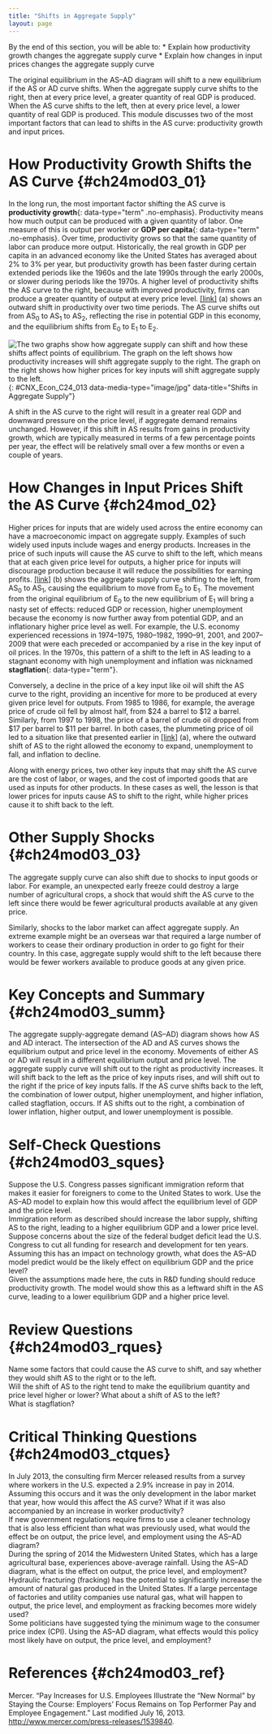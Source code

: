 ```yaml
---
title: "Shifts in Aggregate Supply"
layout: page
---
```



<div data-type="abstract" markdown="1">
By the end of this section, you will be able to:
* Explain how productivity growth changes the aggregate supply curve
* Explain how changes in input prices changes the aggregate supply curve

</div>

The original equilibrium in the AS–AD diagram will shift to a new equilibrium if the AS or AD curve shifts. When the aggregate supply curve shifts to the right, then at every price level, a greater quantity of real GDP is produced. When the AS curve shifts to the left, then at every price level, a lower quantity of real GDP is produced. This module discusses two of the most important factors that can lead to shifts in the AS curve: productivity growth and input prices.

# How Productivity Growth Shifts the AS Curve   {#ch24mod03_01}

In the long run, the most important factor shifting the AS curve is **productivity growth**{: data-type="term" .no-emphasis}. Productivity means how much output can be produced with a given quantity of labor. One measure of this is output per worker or **GDP per capita**{: data-type="term" .no-emphasis}. Over time, productivity grows so that the same quantity of labor can produce more output. Historically, the real growth in GDP per capita in an advanced economy like the United States has averaged about 2% to 3% per year, but productivity growth has been faster during certain extended periods like the 1960s and the late 1990s through the early 2000s, or slower during periods like the 1970s. A higher level of productivity shifts the AS curve to the right, because with improved productivity, firms can produce a greater quantity of output at every price level. [\[link\]](#CNX_Econ_C24_013) (a) shows an outward shift in productivity over two time periods. The AS curve shifts out from AS<sub>0</sub> to AS<sub>1</sub> to AS<sub>2</sub>, reflecting the rise in potential GDP in this economy, and the equilibrium shifts from E<sub>0</sub> to E<sub>1</sub> to E<sub>2</sub>.

![The two graphs show how aggregate supply can shift and how these shifts affect points of equilibrium. The graph on the left shows how productivity increases will shift aggregate supply to the right. The graph on the right shows how higher prices for key inputs will shift aggregate supply to the left.](../resources/CNX_Econ_C24_013.jpg "(a) The rise in productivity causes the AS curve to shift to the right. The original equilibrium E0 is at the intersection of AD and AS0. When AS shifts right, then the new equilibrium E1 is at the intersection of AD and AS1, and then yet another equilibrium, E2, is at the intersection of AD and AS2. Shifts in AS to the right, lead to a greater level of output and to downward pressure on the price level. (b) A higher price for inputs means that at any given price level for outputs, a lower quantity will be produced so aggregate supply will shift to the left from AS0 to AS1. The new equilibrium, E1, has a reduced quantity of output and a higher price level than the original equilibrium (E0)."){: #CNX_Econ_C24_013 data-media-type="image/jpg" data-title="Shifts in Aggregate Supply"}

A shift in the AS curve to the right will result in a greater real GDP and downward pressure on the price level, if aggregate demand remains unchanged. However, if this shift in AS results from gains in productivity growth, which are typically measured in terms of a few percentage points per year, the effect will be relatively small over a few months or even a couple of years.

# How Changes in Input Prices Shift the AS Curve   {#ch24mod_02}

Higher prices for inputs that are widely used across the entire economy can have a macroeconomic impact on aggregate supply. Examples of such widely used inputs include wages and energy products. Increases in the price of such inputs will cause the AS curve to shift to the left, which means that at each given price level for outputs, a higher price for inputs will discourage production because it will reduce the possibilities for earning profits. [\[link\]](#CNX_Econ_C24_013) (b) shows the aggregate supply curve shifting to the left, from AS<sub>0</sub> to AS<sub>1</sub>, causing the equilibrium to move from E<sub>0</sub> to E<sub>1</sub>. The movement from the original equilibrium of E<sub>0</sub> to the new equilibrium of E<sub>1</sub> will bring a nasty set of effects: reduced GDP or recession, higher unemployment because the economy is now further away from potential GDP, and an inflationary higher price level as well. For example, the U.S. economy experienced recessions in 1974–1975, 1980–1982, 1990–91, 2001, and 2007–2009 that were each preceded or accompanied by a rise in the key input of oil prices. In the 1970s, this pattern of a shift to the left in AS leading to a stagnant economy with high unemployment and inflation was nicknamed **stagflation**{: data-type="term"}.

Conversely, a decline in the price of a key input like oil will shift the AS curve to the right, providing an incentive for more to be produced at every given price level for outputs. From 1985 to 1986, for example, the average price of crude oil fell by almost half, from $24 a barrel to $12 a barrel. Similarly, from 1997 to 1998, the price of a barrel of crude oil dropped from $17 per barrel to $11 per barrel. In both cases, the plummeting price of oil led to a situation like that presented earlier in [\[link\]](#CNX_Econ_C24_013) (a), where the outward shift of AS to the right allowed the economy to expand, unemployment to fall, and inflation to decline.

Along with energy prices, two other key inputs that may shift the AS curve are the cost of labor, or wages, and the cost of imported goods that are used as inputs for other products. In these cases as well, the lesson is that lower prices for inputs cause AS to shift to the right, while higher prices cause it to shift back to the left.

# Other Supply Shocks   {#ch24mod03_03}

The aggregate supply curve can also shift due to shocks to input goods or labor. For example, an unexpected early freeze could destroy a large number of agricultural crops, a shock that would shift the AS curve to the left since there would be fewer agricultural products available at any given price.

Similarly, shocks to the labor market can affect aggregate supply. An extreme example might be an overseas war that required a large number of workers to cease their ordinary production in order to go fight for their country. In this case, aggregate supply would shift to the left because there would be fewer workers available to produce goods at any given price.

# Key Concepts and Summary   {#ch24mod03_summ}

The aggregate supply-aggregate demand (AS–AD) diagram shows how AS and AD interact. The intersection of the AD and AS curves shows the equilibrium output and price level in the economy. Movements of either AS or AD will result in a different equilibrium output and price level. The aggregate supply curve will shift out to the right as productivity increases. It will shift back to the left as the price of key inputs rises, and will shift out to the right if the price of key inputs falls. If the AS curve shifts back to the left, the combination of lower output, higher unemployment, and higher inflation, called stagflation, occurs. If AS shifts out to the right, a combination of lower inflation, higher output, and lower unemployment is possible.

# Self-Check Questions   {#ch24mod03_sques}

<div data-type="exercise" id="ch24mod03_sques01">
<div data-type="problem" id="ch24mod03_squesp01" markdown="1">
Suppose the U.S. Congress passes significant immigration reform that makes it easier for foreigners to come to the United States to work. Use the AS–AD model to explain how this would affect the equilibrium level of GDP and the price level.

</div>
<div data-type="solution" id="ch24mod03_sques01s" markdown="1">
Immigration reform as described should increase the labor supply, shifting AS to the right, leading to a higher equilibrium GDP and a lower price level.

</div>
</div>

<div data-type="exercise" id="ch24mod03_sques02">
<div data-type="problem" id="ch24mod03_squesp02" markdown="1">
Suppose concerns about the size of the federal budget deficit lead the U.S. Congress to cut all funding for research and development for ten years. Assuming this has an impact on technology growth, what does the AS–AD model predict would be the likely effect on equilibrium GDP and the price level?

</div>
<div data-type="solution" id="ch24mod03_sques02s" markdown="1">
Given the assumptions made here, the cuts in R&amp;D funding should reduce productivity growth. The model would show this as a leftward shift in the AS curve, leading to a lower equilibrium GDP and a higher price level.

</div>
</div>

# Review Questions   {#ch24mod03_rques}

<div data-type="exercise" id="ch24mod03_rques01">
<div data-type="problem" id="ch24mod03_rques01p" markdown="1">
Name some factors that could cause the AS curve to shift, and say whether they would shift AS to the right or to the left.

</div>
</div>

<div data-type="exercise" id="ch24mod03_rques02">
<div data-type="problem" id="ch24mod03_rques02p" markdown="1">
Will the shift of AS to the right tend to make the equilibrium quantity and price level higher or lower? What about a shift of AS to the left?

</div>
</div>

<div data-type="exercise" id="ch24mod03_rques03">
<div data-type="problem" id="ch24mod03_rques03p" markdown="1">
What is stagflation?

</div>
</div>

# Critical Thinking Questions   {#ch24mod03_ctques}

<div data-type="exercise" id="ch24mod03_ctques01">
<div data-type="problem" id="ch24mod03_ctques01p" markdown="1">
In July 2013, the consulting firm Mercer released results from a survey where workers in the U.S. expected a 2.9% increase in pay in 2014. Assuming this occurs and it was the only development in the labor market that year, how would this affect the AS curve? What if it was also accompanied by an increase in worker productivity?

</div>
</div>

<div data-type="exercise" id="ch24mod03_ctques02">
<div data-type="problem" id="ch24mod03_ctques02p" markdown="1">
If new government regulations require firms to use a cleaner technology that is also less efficient than what was previously used, what would the effect be on output, the price level, and employment using the AS–AD diagram?

</div>
</div>

<div data-type="exercise" id="ch24mod03_ctques03">
<div data-type="problem" id="ch24mod03_ctques03p" markdown="1">
During the spring of 2014 the Midwestern United States, which has a large agricultural base, experiences above-average rainfall. Using the AS–AD diagram, what is the effect on output, the price level, and employment?

</div>
</div>

<div data-type="exercise" id="ch24mod03_ctques04">
<div data-type="problem" id="ch24mod03_ctques04p" markdown="1">
Hydraulic fracturing (fracking) has the potential to significantly increase the amount of natural gas produced in the United States. If a large percentage of factories and utility companies use natural gas, what will happen to output, the price level, and employment as fracking becomes more widely used?

</div>
</div>

<div data-type="exercise" id="ch24mod03_ctques05">
<div data-type="problem" id="ch24mod03_ctques05p" markdown="1">
Some politicians have suggested tying the minimum wage to the consumer price index (CPI). Using the AS–AD diagram, what effects would this policy most likely have on output, the price level, and employment?

</div>
</div>

# References   {#ch24mod03_ref}

Mercer. “Pay Increases for U.S. Employees Illustrate the “New Normal” by Staying the Course: Employers’ Focus Remains on Top Performer Pay and Employee Engagement.” Last modified July 16, 2013. http://www.mercer.com/press-releases/1539840.

